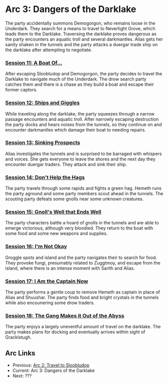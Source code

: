 # Arc 3: Dangers of the Darklake

The party accidentally summons Demogorgon, who remains loose in
the Underdark. They search for a means to travel to Neverlight
Grove, which leads them to the Darklake. Traversing the darklake
proves dangerous as the party encounters an aquatic troll and
several darkmantles. Alias gets her sanity shaken in the tunnels
and the party attacks a duergar trade ship on the darklake after
attempting to negotiate.

### [Session 11: A Boat Of...](session11-2020-11-29.md)
After escaping Sloobludop and Demogorgon, the party decides to travel
the Darklake to navigate much of the Underdark. The drow search party
catches them and there is a chase as they build a boat and escape
their former captors.

### [Session 12: Ships and Giggles](session12-2021-01-03.md)
While traveling along the darklake, the party squeezes through
a narrow passage encounters and aquatic troll. After narrowly
escaping destruction the party docks and hears noises from the
tunnels, so they continue on and encounter darkmantles which
damage their boat to needing repairs.

### [Session 13: Sinking Prospects](session13-2021-01-16.md)
Alias investigates the tunnels and is surprised to be barraged
with whispers and voices. She gets everyone to leave the shores
and the next day they encounter duergar traders. They attack
and sink their ship.

### [Session 14: Don't Help the Hags](session14-2021-02-06.md)
The party travels through some rapids and fights a green hag. Hemeth
runs the party aground and some party members scout ahead in the
tunnels. The scouting party defeats some gnolls near some unknown
creatures.

### [Session 15: Gnoll's Well that Ends Well](session15-2021-02-20.md)
The party characters battle a hoard of gnolls in the tunnels and
are able to emerge victorious, although very bloodied. They return
to the boat with some food and some new weapons and supplies.

### [Session 16: I'm Not Okay](session16-2021-03-06.md)
Groggle spots and island and the party navigates their to
search for food. They provoke fungi, presumably related to
Zuggtmoy, and escape from the island, where there is an intense
moment with Sarith and Alias.

### [Session 17: I Am the Captain Now](session17-2021-04-18.md)
The party performs a gentle coup to remove Hemeth as captain in place
of Alias and Shuushar. The party finds food and bright crystals in
the tunnels while also encounering some drow traders.

### [Session 18: The Gang Makes it Out of the Abyss](session18-2021-05-06.md)
The party enjoys a largely uneventful amount of travel on the
darklake. The party makes plans for docking and eventually arrives
within sight of Gracklstugh.

## Arc Links
* Previous: [Arc 2: Travel to Sloobludop](../arc02/info.md)
* Current: Arc 3: Dangers of the Darklake
* Next: ???
